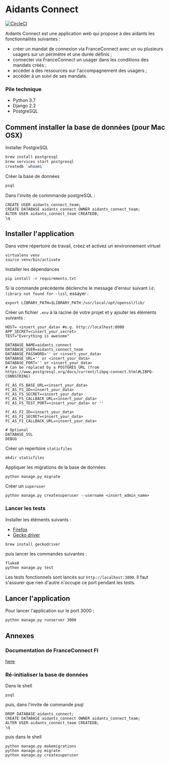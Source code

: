 # Aidants Connect
[![CircleCI](https://circleci.com/gh/betagouv/Aidants_Connect/tree/master.svg?style=svg)](https://circleci.com/gh/betagouv/Aidants_Connect/tree/master)

Aidants Connect est une application web qui propose à des aidants les fonctionnalités suivantes :
- créer un mandat de connexion via FranceConnect avec un ou plusieurs usagers sur un périmètre et une durée définis ;
- connecter via FranceConnect un usager dans les conditions des mandats créés ;
- accéder à des ressources sur l'accompagnement des usagers ;
- accéder à un suivi de ses mandats.

### Pile technique
- Python 3.7
- Django 2.2
- PostgreSQL

## Comment installer la base de données (pour Mac OSX)

Installer PostgreSQL
```sh
brew install postgresql
brew services start postgresql
createdb `whoami`
```

Créer la base de données
```sh
psql
```

Dans l'invite de commmande postgreSQL :
```
CREATE USER aidants_connect_team;
CREATE DATABASE aidants_connect OWNER aidants_connect_team;
ALTER USER aidants_connect_team CREATEDB;
\q
```

## Installer l'application

Dans votre répertoire de travail, créez et activez un environnement virtuel
```
virtualenv venv
source venv/bin/activate
```

Installer les dépendances

```
pip install -r requirements.txt
```

Si la commande précédente déclenche le message d'erreur suivant `ld: library not found for -lssl`, essayer :
```
export LIBRARY_PATH=$LIBRARY_PATH:/usr/local/opt/openssl/lib/
```

Créer un fichier `.env` à la racine de votre projet et y ajouter les éléments suivants :
 

```
HOST= <insert_your_data> #e.g. http://localhost:8000
APP_SECRET=<insert_your_secret>
TEST="Everything is awesome"

DATABASE_NAME=aidants_connect
DATABASE_USER=aidants_connect_team
DATABASE_PASSWORD='' or <insert_your_data>
DATABASE_URL='' or <insert_your_data>
DATABASE_PORT='' or <insert_your_data>
# Can be replaced by a POSTGRES_URL (from https://www.postgresql.org/docs/current/libpq-connect.html#LIBPQ-CONNSTRING)

FC_AS_FS_BASE_URL=<insert_your_data>
FC_AS_FS_ID=<insert_your_data>
FC_AS_FS_SECRET=<insert_your_data>
FC_AS_FS_CALLBACK_URL=<insert_your_data>
FC_AS_FS_TEST_PORT=<insert_your_data> or ''

FC_AS_FI_ID=<insert_your_data>
FC_AS_FI_SECRET=<insert_your_data>
FC_AS_FI_CALLBACK_URL=<insert_your_data>

# Optional
DATABASE_SSL
DEBUG
```

Créer un repertoire `staticfiles` 
```
mkdir staticfiles
```

Appliquer les migrations de la base de données
```
python manage.py migrate
```

Créer un `superuser`
```
python manage.py createsuperuser --username <insert_admin_name> 
```

### Lancer les tests
Installer les éléments suivants :
- [Firefox](https://www.mozilla.org/fr/firefox/download/thanks/)
- [Gecko driver](https://github.com/mozilla/geckodriver/releases)

```
brew install geckodriver
```
puis lancer les commandes suivantes :

```
flake8
python manage.py test
```

Les tests fonctionnels sont lancés sur `http://localhost:3000`.
Il faut s'assurer que rien d'autre n'occupe ce port pendant les tests.

## Lancer l'application

Pour lancer l'application sur le port 3000 :
```
python manage.py runserver 3000
```

## Annexes
### Documentation de FranceConnect FI 
[here](https://partenaires.franceconnect.gouv.fr/fcp/fournisseur-identite)

### Ré-initialiser la base de données

Dans le shell
```
psql
```
puis, dans l'invite de commande psql
```
DROP DATABASE aidants_connect;
CREATE DATABASE aidants_connect OWNER aidants_connect_team;
ALTER USER aidants_connect_team CREATEDB;
\q
```

puis dans le shell
```
python manage.py makemigrations
python manage.py migrate
python manage.py createsuperuser
```

